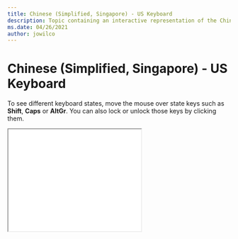 ```yaml
--- 
title: Chinese (Simplified, Singapore) - US Keyboard 
description: Topic containing an interactive representation of the Chinese (Simplified, Singapore) - US Keyboard 
ms.date: 04/26/2021 
author: jowilco 
--- 
```

 
# Chinese (Simplified, Singapore) - US Keyboard 
 
To see different keyboard states, move the mouse over state keys such as **Shift**, **Caps** or **AltGr**. You can also lock or unlock those keys by clicking them. 
 
<iframe src="kbdus_3.html" height="230"></iframe> 

